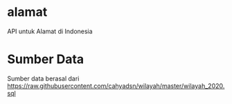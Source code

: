 # alamat
API untuk Alamat di Indonesia 


# Sumber Data

Sumber data berasal dari https://raw.githubusercontent.com/cahyadsn/wilayah/master/wilayah_2020.sql
